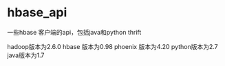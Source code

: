 # hbase_api
一些hbase 客户端的api，包括java和python thrift

hadoop版本为2.6.0
hbase 版本为0.98
phoenix 版本为4.20
python版本为2.7
java版本为1.7
